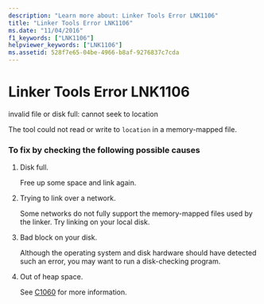 ```yaml
---
description: "Learn more about: Linker Tools Error LNK1106"
title: "Linker Tools Error LNK1106"
ms.date: "11/04/2016"
f1_keywords: ["LNK1106"]
helpviewer_keywords: ["LNK1106"]
ms.assetid: 528f7e65-04be-4966-b8af-9276837c7cda
---
```

# Linker Tools Error LNK1106

invalid file or disk full: cannot seek to location

The tool could not read or write to `location` in a memory-mapped file.

### To fix by checking the following possible causes

1. Disk full.

   Free up some space and link again.

1. Trying to link over a network.

   Some networks do not fully support the memory-mapped files used by the linker. Try linking on your local disk.

1. Bad block on your disk.

   Although the operating system and disk hardware should have detected such an error, you may want to run a disk-checking program.

1. Out of heap space.

   See [C1060](../../error-messages/compiler-errors-1/fatal-error-c1060.md) for more information.
